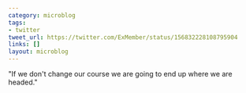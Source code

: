 ```yaml
---
category: microblog
tags:
- twitter
tweet_url: https://twitter.com/ExMember/status/156832228108795904
links: []
layout: microblog
---
```

"If we don't change our course we are going to end up where we are headed."
